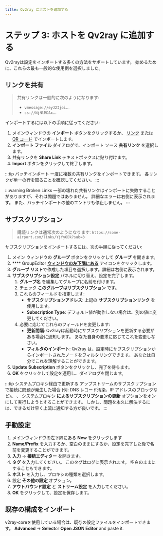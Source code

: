 ```yaml
---
title: Qv2ray にホストを追加する
---
```


# ステップ 3: ホストを Qv2ray に追加する

Qv2rayは設定をインポートする多くの方法をサポートしています。 始めるために、これらの最も一般的な使用例を選択しました。

## リンクを共有

> 共有リンクは一般的に次のようになります:
> 
> - `vmessage://eyJ2Ijoi`...
> - `ss://NjNlMDAx`...

インポートするには以下の手順に従ってください:

1. メインウィンドウの **インポート** ボタンをクリックするか、 [リンク](qv2ray://open/import/link) または [QR コード](qv2ray://open/import/qr) でインポートします。
2. **インポート ファイル** ダイアログで、インポート ソース **共有リンク** を選択します。
3. 共有リンクを **Share Link** テキストボックスに貼り付けます。
4. **Import** ボタンをクリックして終了します。

:::tip バッチインポート 一度に複数の共有リンクをインポートできます。 各リンクが単一の行を取ることを確認してください。 :::

:::warning Broken Links 一部の壊れた共有リンクはインポートに失敗することがありますが、それは問題ではありません。 詳細なエラーは右側に表示されます。 また、バッチインポートの他のエントリも停止しません。 :::

## サブスクリプション

> 購読リンクは通常次のようになります: `https://some-airport.com/links/YjYyODk?sub=3`

サブスクリプションをインポートするには、次の手順に従ってください:

1. メイン ウィンドウの **グループ** ボタンをクリックして **グループ** を開きます。
2. **** GroupEditor **[ウィンドウの左下隅にある](qv2ray://open/group/connection)** アイコンをクリックします。
3. **グループ リスト**で作成した項目を選択します。詳細は右側に表示されます。
4. **サブスクリプション設定** パネルに切り替え、設定を完了します。
   1. **グループ名** を編集してグループに名前を付けます。
   2. チェック **このグループはサブスクリプション** です。
   3. これらのフィールドを指定します:
      - **サブスクリプションアドレス**: 上記の **サブスクリプションリンク** を使用します。
      - **Subscription Type**: デフォルト値が動作しない場合は、別の値に変更してください。
   4. 必要に応じてこれらのフィールドを変更します:
      - **更新間隔**: Qv2rayは起動時にサブスクリプションを更新する必要がある場合に通知します。 あなた自身の要求に応じてこれを変更しなさい。
      - **フィルタのインポート**: Qv2ray は、設定時にサブスクリプションからインポートされたノードをフィルタリングできます。 あなたは自分でこれを理解することができます。
5. **Update Subscription** ボタンをクリックし、完了を待ちます。
6. **OK** をクリックして設定を適用し、ダイアログを閉じます。

:::tip システムプロキシ経由で更新する アップストリームのサブスクリプションで接続に問題が発生した場合 (例: DNS レコード汚染、IP アドレスのブロックなど)。 、 システムプロキシ **によるサブスクリプションの更新** オプションをオンにして実行しようとすることができます。 しかし、問題を永久に解決するには、できるだけ早く上流に通知する方が良いです。 :::

## 手動設定

1. メインウィンドウの左下隅にある **New** をクリックします
2. **Name/Prefix** を入力するか、空白のままにするか、設定を完了した後で名前を変更することができます。
3. **入力** -> **接続エディター** を開きます。
4. **タグ** を入力してください。 このタグはログに表示されます。 空白のままにすることもできます。
5. **ホスト** を入力し、プロキシの種類を選択します。
6. 設定 **その他の設定** オプション。
7. **アウトバウンド設定** と **ストリーム設定** を入力してください。
8. **OK** をクリックして、設定を保存します。

## 既存の構成をインポート

v2ray-coreを使用している場合は、既存の設定ファイルをインポートできます。 **Advanced** -> **Select**or **Open JSON Editor** and paste it.

